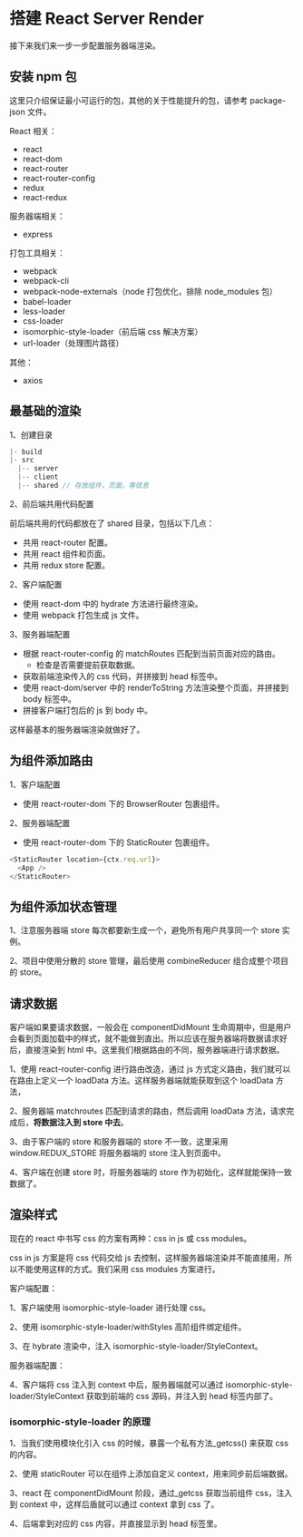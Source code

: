 # 搭建 React Server Render

接下来我们来一步一步配置服务器端渲染。

## 安装 npm 包

这里只介绍保证最小可运行的包，其他的关于性能提升的包，请参考 package-json 文件。

React 相关：

- react
- react-dom
- react-router
- react-router-config
- redux
- react-redux

服务器端相关：

- express

打包工具相关：

- webpack
- webpack-cli
- webpack-node-externals（node 打包优化，排除 node_modules 包）
- babel-loader
- less-loader
- css-loader
- isomorphic-style-loader（前后端 css 解决方案）
- url-loader（处理图片路径）

其他：

- axios

## 最基础的渲染

1、创建目录

```js
|- build
|- src
  |-- server
  |-- client
  |-- shared // 存放组件，页面，等信息
```

2、前后端共用代码配置

前后端共用的代码都放在了 shared 目录，包括以下几点：

- 共用 react-router 配置。
- 共用 react 组件和页面。
- 共用 redux store 配置。

2、客户端配置

- 使用 react-dom 中的 hydrate 方法进行最终渲染。
- 使用 webpack 打包生成 js 文件。

3、服务器端配置

- 根据 react-router-config 的 matchRoutes 匹配到当前页面对应的路由。
  - 检查是否需要提前获取数据。
- 获取前端渲染传入的 css 代码，并拼接到 head 标签中。
- 使用 react-dom/server 中的 renderToString 方法渲染整个页面，并拼接到 body 标签中。
- 拼接客户端打包后的 js 到 body 中。

这样最基本的服务器端渲染就做好了。

## 为组件添加路由

1、客户端配置

- 使用 react-router-dom 下的 BrowserRouter 包裹组件。

2、服务器端配置

- 使用 react-router-dom 下的 StaticRouter 包裹组件。

```js
<StaticRouter location={ctx.req.url}>
  <App />
</StaticRouter>
```

## 为组件添加状态管理

1、注意服务器端 store 每次都要新生成一个，避免所有用户共享同一个 store 实例。

2、项目中使用分散的 store 管理，最后使用 combineReducer 组合成整个项目的 store。

## 请求数据

客户端如果要请求数据，一般会在 componentDidMount 生命周期中，但是用户会看到页面加载中的样式，就不能做到直出。所以应该在服务器端将数据请求好后，直接渲染到 html 中。这里我们根据路由的不同，服务器端进行请求数据。

1、使用 react-router-config 进行路由改造，通过 js 方式定义路由，我们就可以在路由上定义一个 loadData 方法。这样服务器端就能获取到这个 loadData 方法，

2、服务器端 matchroutes 匹配到请求的路由，然后调用 loadData 方法，请求完成后，**将数据注入到 store 中去**。

3、由于客户端的 store 和服务器端的 store 不一致，这里采用 window.REDUX_STORE 将服务器端的 store 注入到页面中。

4、客户端在创建 store 时，将服务器端的 store 作为初始化，这样就能保持一致数据了。

## 渲染样式

现在的 react 中书写 css 的方案有两种：css in js 或 css modules。

css in js 方案是将 css 代码交给 js 去控制，这样服务器端渲染并不能直接用，所以不能使用这样的方式。我们采用 css modules 方案进行。

客户端配置：

1、客户端使用 isomorphic-style-loader 进行处理 css。

2、使用 isomorphic-style-loader/withStyles 高阶组件绑定组件。

3、在 hybrate 渲染中，注入 isomorphic-style-loader/StyleContext。

服务器端配置：

4、客户端将 css 注入到 context 中后，服务器端就可以通过 isomorphic-style-loader/StyleContext 获取到前端的 css 源码，并注入到 head 标签内部了。

### isomorphic-style-loader 的原理

1、当我们使用模块化引入 css 的时候，暴露一个私有方法\_getcss() 来获取 css 的内容。

2、使用 staticRouter 可以在组件上添加自定义 context，用来同步前后端数据。

3、react 在 componentDidMount 阶段，通过\_getcss 获取当前组件 css，注入到 context 中，这样后盾就可以通过 context 拿到 css 了。

4、后端拿到对应的 css 内容，并直接显示到 head 标签里。
